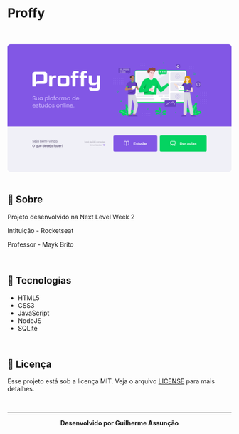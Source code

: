 # Proffy

<br>
<br>

<div align="center">
  <img src="figma/Home.png" alt="Proffy">
</div>

<br>

## :bookmark_tabs: Sobre

Projeto desenvolvido na Next Level Week 2

Intituição - Rocketseat

Professor - Mayk Brito

<br>

## :hammer: Tecnologias

- HTML5
- CSS3
- JavaScript
- NodeJS
- SQLite

<br>

## :green_book: Licença 

Esse projeto está sob a licença MIT. Veja o arquivo [LICENSE](LICENSE) para mais detalhes.

<br>

---

<div align="center">
    <b>Desenvolvido por Guilherme Assunção</b>
</div>